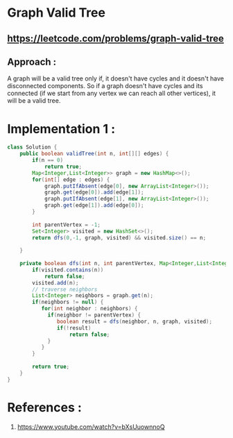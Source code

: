 # Graph Valid Tree
## https://leetcode.com/problems/graph-valid-tree

## Approach :
A graph will be a valid tree only if, it doesn't have cycles and it doesn't have disconnected components.
So if a graph doesn't have cycles and its connected (if we start from any vertex we can reach all other vertices), it will be a valid tree.

# Implementation 1 :
```java
class Solution {
    public boolean validTree(int n, int[][] edges) {
        if(n == 0)
            return true;
        Map<Integer,List<Integer>> graph = new HashMap<>();
        for(int[] edge : edges) {
            graph.putIfAbsent(edge[0], new ArrayList<Integer>());
            graph.get(edge[0]).add(edge[1]);
            graph.putIfAbsent(edge[1], new ArrayList<Integer>());
            graph.get(edge[1]).add(edge[0]);
        }
        
        int parentVertex = -1;
        Set<Integer> visited = new HashSet<>();
        return dfs(0,-1, graph, visited) && visited.size() == n;
        
    }
    
    private boolean dfs(int n, int parentVertex, Map<Integer,List<Integer>> graph, Set<Integer> visited) {
        if(visited.contains(n)) 
            return false;
        visited.add(n);
        // traverse neighbors
        List<Integer> neighbors = graph.get(n);
        if(neighbors != null) {
           for(int neighbor : neighbors) {
             if(neighbor != parentVertex) {
                boolean result = dfs(neighbor, n, graph, visited);
                if(!result)
                    return false;
             }
           }
        }
        
        return true;
    }
}
```

# References :
1. https://www.youtube.com/watch?v=bXsUuownnoQ
